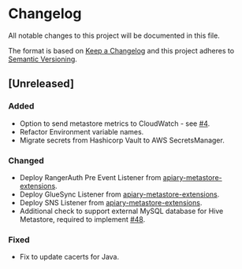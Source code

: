 # Changelog
All notable changes to this project will be documented in this file.

The format is based on [Keep a Changelog](http://keepachangelog.com/en/1.0.0/) and this project adheres to [Semantic Versioning](http://semver.org/spec/v2.0.0.html).

## [Unreleased]

### Added
- Option to send metastore metrics to CloudWatch - see [#4](https://github.com/ExpediaInc/apiary-metastore-docker/issues/4).
- Refactor Environment variable names.
- Migrate secrets from Hashicorp Vault to AWS SecretsManager.

### Changed
- Deploy RangerAuth Pre Event Listener from [apiary-metastore-extensions](https://github.com/ExpediaInc/apiary-extensions/tree/master/apiary-ranger-metastore-plugin).
- Deploy GlueSync Listener from [apiary-metastore-extensions](https://github.com/ExpediaInc/apiary-extensions/tree/master/apiary-gluesync-listener).
- Deploy SNS Listener from [apiary-metastore-extensions](https://github.com/ExpediaInc/apiary-extensions/tree/master/apiary-metastore-listener).
- Additional check to support external MySQL database for Hive Metastore, required to implement [#48](https://github.com/ExpediaInc/apiary-metastore/issues/48).

### Fixed
- Fix to update cacerts for Java.

